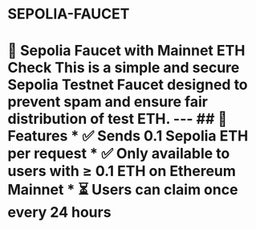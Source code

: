 # SEPOLIA-FAUCET
# 🚰 Sepolia Faucet with Mainnet ETH Check  This is a simple and secure **Sepolia Testnet Faucet** designed to prevent spam and ensure fair distribution of test ETH.  ---  ## 🌟 Features  * ✅ Sends **0.1 Sepolia ETH** per request * ✅ Only available to users with **≥ 0.1 ETH on Ethereum Mainnet** * ⏳ Users can claim **once every 24 hours** 
